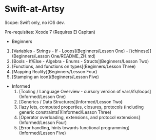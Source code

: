 # Swift-at-Artsy

Scope: Swift only, no iOS dev.

Pre-requisites: Xcode 7 (Requires El Capitan)

* Beginners
 1. [Variables - Strings - If - Loops](Beginners/Lesson One) - [(chinese)](Beginners/Lesson One/README_ZH.md)
 1. [Bools - If/Else - Algebra - Enums - Structs](Beginners/Lesson Two)
 1. [Functions, and functions on types](Beginners/Lesson Three)
 1. [Mapping Reality](Beginners/Lesson Four)
 1. [Stamping an icon](Beginners/Lesson Five)

* Informed
  1. [Tooling / Language Overview - cursory version of vars/ifs/loops](Informed/Lesson One)
  1. [Generics / Data Structures](Informed/Lesson Two)
  1. [lazy lets, computed properties, closures, protocols (including generic constraints)](Informed/Lesson Three)
  1. [Operator overloading, extensions, and protocol extensions](Informed/Lesson Four)
  1. [Error handling, hints towards functional programming](Informed/Lesson Five)
